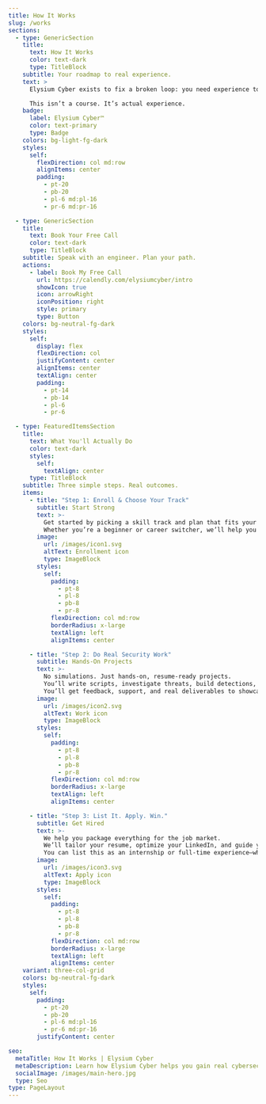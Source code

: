 ```yaml
---
title: How It Works
slug: /works
sections:
  - type: GenericSection
    title:
      text: How It Works
      color: text-dark
      type: TitleBlock
    subtitle: Your roadmap to real experience.
    text: >
      Elysium Cyber exists to fix a broken loop: you need experience to get hired, but no one hires without it. We offer real cybersecurity work you can list on your resume—with guidance from experienced engineers.

      This isn’t a course. It’s actual experience.
    badge:
      label: Elysium Cyber™
      color: text-primary
      type: Badge
    colors: bg-light-fg-dark
    styles:
      self:
        flexDirection: col md:row
        alignItems: center
        padding:
          - pt-20
          - pb-20
          - pl-6 md:pl-16
          - pr-6 md:pr-16

  - type: GenericSection
    title:
      text: Book Your Free Call
      color: text-dark
      type: TitleBlock
    subtitle: Speak with an engineer. Plan your path.
    actions:
      - label: Book My Free Call
        url: https://calendly.com/elysiumcyber/intro
        showIcon: true
        icon: arrowRight
        iconPosition: right
        style: primary
        type: Button
    colors: bg-neutral-fg-dark
    styles:
      self:
        display: flex
        flexDirection: col
        justifyContent: center
        alignItems: center
        textAlign: center
        padding:
          - pt-14
          - pb-14
          - pl-6
          - pr-6

  - type: FeaturedItemsSection
    title:
      text: What You'll Actually Do
      color: text-dark
      styles:
        self:
          textAlign: center
      type: TitleBlock
    subtitle: Three simple steps. Real outcomes.
    items:
      - title: "Step 1: Enroll & Choose Your Track"
        subtitle: Start Strong
        text: >-
          Get started by picking a skill track and plan that fits your goals.
          Whether you’re a beginner or career switcher, we’ll help you select a focus area—like Cloud Security or Compliance—and match you with the right resources and mentorship.
        image:
          url: /images/icon1.svg
          altText: Enrollment icon
          type: ImageBlock
        styles:
          self:
            padding:
              - pt-8
              - pl-8
              - pb-8
              - pr-8
            flexDirection: col md:row
            borderRadius: x-large
            textAlign: left
            alignItems: center

      - title: "Step 2: Do Real Security Work"
        subtitle: Hands-On Projects
        text: >-
          No simulations. Just hands-on, resume-ready projects.
          You’ll write scripts, investigate threats, build detections, and apply security standards—all guided by a structured roadmap.
          You’ll get feedback, support, and real deliverables to showcase.
        image:
          url: /images/icon2.svg
          altText: Work icon
          type: ImageBlock
        styles:
          self:
            padding:
              - pt-8
              - pl-8
              - pb-8
              - pr-8
            flexDirection: col md:row
            borderRadius: x-large
            textAlign: left
            alignItems: center

      - title: "Step 3: List It. Apply. Win."
        subtitle: Get Hired
        text: >-
          We help you package everything for the job market.
          We’ll tailor your resume, optimize your LinkedIn, and guide you in how to talk about your experience in interviews.
          You can list this as an internship or full-time experience—whichever fits your path.
        image:
          url: /images/icon3.svg
          altText: Apply icon
          type: ImageBlock
        styles:
          self:
            padding:
              - pt-8
              - pl-8
              - pb-8
              - pr-8
            flexDirection: col md:row
            borderRadius: x-large
            textAlign: left
            alignItems: center
    variant: three-col-grid
    colors: bg-neutral-fg-dark
    styles:
      self:
        padding:
          - pt-20
          - pb-20
          - pl-6 md:pl-16
          - pr-6 md:pr-16
        justifyContent: center

seo:
  metaTitle: How It Works | Elysium Cyber
  metaDescription: Learn how Elysium Cyber helps you gain real cybersecurity experience you can list on your resume.
  socialImage: /images/main-hero.jpg
  type: Seo
type: PageLayout
---
```

